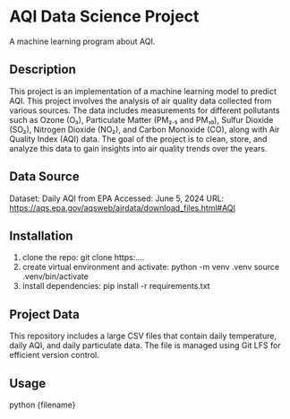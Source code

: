 # AQI Data Science Project
A machine learning program about AQI.

## Description
This project is an implementation of a machine learning model to predict AQI. This project involves the analysis of air quality data collected from various sources. The data includes measurements for different pollutants such as Ozone (O₃), Particulate Matter (PM₂.₅ and PM₁₀), Sulfur Dioxide (SO₂), Nitrogen Dioxide (NO₂), and Carbon Monoxide (CO), along with Air Quality Index (AQI) data. The goal of the project is to clean, store, and analyze this data to gain insights into air quality trends over the years.

## Data Source
Dataset: Daily AQI from EPA
Accessed: June 5, 2024
URL: https://aqs.epa.gov/aqsweb/airdata/download_files.html#AQI

## Installation
1. clone the repo: 
git clone https:....
2. create virtual environment and activate:
python -m venv .venv
source .venv/bin/activate
3. install dependencies:
pip install -r requirements.txt

## Project Data

This repository includes a large CSV files that contain daily temperature, daily AQI, and daily particulate data. The file is managed using Git LFS for efficient version control.


## Usage
python {filename}
